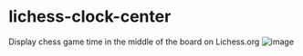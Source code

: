 # lichess-clock-center
 Display chess game time in the middle of the board on Lichess.org
![image](https://github.com/ziebamikolaj/lichess-clock-center/assets/102910351/99fdc745-87cf-4a98-8d0b-d00296ce29f1)

